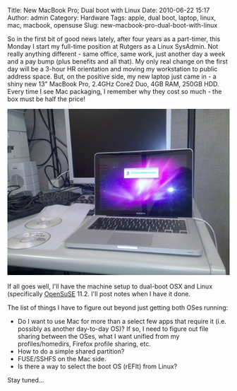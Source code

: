 Title: New MacBook Pro; Dual boot with Linux
Date: 2010-06-22 15:17
Author: admin
Category: Hardware
Tags: apple, dual boot, laptop, linux, mac, macbook, opensuse
Slug: new-macbook-pro-dual-boot-with-linux

So in the first bit of good news lately, after four years as a
part-timer, this Monday I start my full-time position at Rutgers as a
Linux SysAdmin. Not really anything different - same office, same work,
just another day a week and a pay bump (plus benefits and all that). My
only real change on the first day will be a 3-hour HR orientation and
moving my workstation to public address space. But, on the positive
side, my new laptop just came in - a shiny new 13" MacBook Pro, 2.4GHz
Core2 Duo, 4GB RAM, 250GB HDD. Every time I see Mac packaging, I
remember why they cost so much - the box must be half the price!

![MacBook Pro](/GFX/newMacBookPro.jpg)

If all goes well, I'll have the machine setup to dual-boot OSX and Linux
(specifically [OpenSuSE](http://www.opensuse.org) 11.2. I'll post notes
when I have it done.

The list of things I have to figure out beyond just getting both OSes
running:

-   Do I want to use Mac for more than a select few apps that require it
    (i.e. possibly as another day-to-day OS)? If so, I need to figure
    out file sharing between the OSes, what I want unified from my
    profiles/homedirs, Firefox profile sharing, etc.
-   How to do a simple shared partition?
-   FUSE/SSHFS on the Mac side.
-   Is there a way to select the boot OS (rEFIt) from Linux?

Stay tuned...
